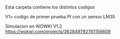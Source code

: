 Esta carpeta contiene los distintos codigos

V1= codigo de primer prueba PI con un sensor LM35

Simulacion en WOWKI V1.2
https://wokwi.com/projects/362849792761156609

